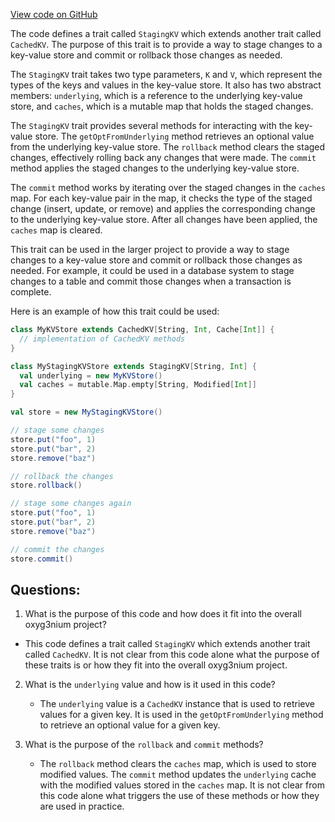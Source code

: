 [View code on GitHub](https://github.com/oxyg3nium/oxyg3nium/io/src/main/scala/org/oxyg3nium/io/StagingKV.scala)

The code defines a trait called `StagingKV` which extends another trait called `CachedKV`. The purpose of this trait is to provide a way to stage changes to a key-value store and commit or rollback those changes as needed. 

The `StagingKV` trait takes two type parameters, `K` and `V`, which represent the types of the keys and values in the key-value store. It also has two abstract members: `underlying`, which is a reference to the underlying key-value store, and `caches`, which is a mutable map that holds the staged changes.

The `StagingKV` trait provides several methods for interacting with the key-value store. The `getOptFromUnderlying` method retrieves an optional value from the underlying key-value store. The `rollback` method clears the staged changes, effectively rolling back any changes that were made. The `commit` method applies the staged changes to the underlying key-value store.

The `commit` method works by iterating over the staged changes in the `caches` map. For each key-value pair in the map, it checks the type of the staged change (insert, update, or remove) and applies the corresponding change to the underlying key-value store. After all changes have been applied, the `caches` map is cleared.

This trait can be used in the larger project to provide a way to stage changes to a key-value store and commit or rollback those changes as needed. For example, it could be used in a database system to stage changes to a table and commit those changes when a transaction is complete. 

Here is an example of how this trait could be used:

```scala
class MyKVStore extends CachedKV[String, Int, Cache[Int]] {
  // implementation of CachedKV methods
}

class MyStagingKVStore extends StagingKV[String, Int] {
  val underlying = new MyKVStore()
  val caches = mutable.Map.empty[String, Modified[Int]]
}

val store = new MyStagingKVStore()

// stage some changes
store.put("foo", 1)
store.put("bar", 2)
store.remove("baz")

// rollback the changes
store.rollback()

// stage some changes again
store.put("foo", 1)
store.put("bar", 2)
store.remove("baz")

// commit the changes
store.commit()
```
## Questions: 
 1. What is the purpose of this code and how does it fit into the overall oxyg3nium project?
   - This code defines a trait called `StagingKV` which extends another trait called `CachedKV`. It is not clear from this code alone what the purpose of these traits is or how they fit into the overall oxyg3nium project.
   
2. What is the `underlying` value and how is it used in this code?
   - The `underlying` value is a `CachedKV` instance that is used to retrieve values for a given key. It is used in the `getOptFromUnderlying` method to retrieve an optional value for a given key.

3. What is the purpose of the `rollback` and `commit` methods?
   - The `rollback` method clears the `caches` map, which is used to store modified values. The `commit` method updates the `underlying` cache with the modified values stored in the `caches` map. It is not clear from this code alone what triggers the use of these methods or how they are used in practice.